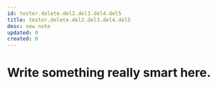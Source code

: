 ```yaml
---
id: tester.delete.del2.del3.del4.del5
title: tester.delete.del2.del3.del4.del5
desc: new note
updated: 0
created: 0
---
```

# Write something really smart here.
